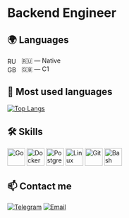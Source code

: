# Backend Engineer

## 🌍 Languages

<p align="left">
  <img src="https://flagcdn.com/w40/ru.png" width="20" height="15" alt="RU" style="vertical-align: middle; margin-right: 8px;" /> 
  <span style="vertical-align: middle;">🇷🇺 — Native</span>
  <br />
  <img src="https://flagcdn.com/w40/gb.png" width="20" height="15" alt="GB" style="vertical-align: middle; margin-right: 8px;" /> 
  <span style="vertical-align: middle;">🇬🇧 — C1</span>
</p>

## 🧠 Most used languages

[![Top Langs](https://github-readme-stats.vercel.app/api/top-langs/?username=freeholder&hide_title=true&layout=compact&langs_count=5&bg_color=080808&text_color=ffffff)](https://github.com/anuraghazra/github-readme-stats)

## 🛠️ Skills

<p align="left">
  <img src="https://cdn.jsdelivr.net/gh/devicons/devicon/icons/go/go-original.svg" height="40" alt="Go" />
  <img src="https://cdn.jsdelivr.net/gh/devicons/devicon/icons/docker/docker-original.svg" height="40" alt="Docker" />
  <img src="https://cdn.jsdelivr.net/gh/devicons/devicon/icons/postgresql/postgresql-original.svg" height="40" alt="PostgreSQL" />
  <img src="https://cdn.jsdelivr.net/gh/devicons/devicon/icons/linux/linux-original.svg" height="40" alt="Linux" />
  <img src="https://cdn.jsdelivr.net/gh/devicons/devicon/icons/git/git-original.svg" height="40" alt="Git" />
  <img src="https://cdn.jsdelivr.net/gh/devicons/devicon/icons/bash/bash-original.svg" height="40" alt="Bash" />
</p>

## 📫 Contact me

[![Telegram](https://img.shields.io/badge/-Telegram-black?style=flat-square&logo=telegram)](https://t.me/egor123dfs)
[![Email](https://img.shields.io/badge/-Email-black?style=flat-square&logo=gmail)](mailto:freeholder@gmail.com)
